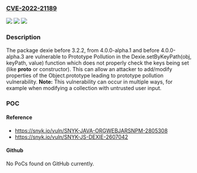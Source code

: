 ### [CVE-2022-21189](https://cve.mitre.org/cgi-bin/cvename.cgi?name=CVE-2022-21189)
![](https://img.shields.io/static/v1?label=Product&message=dexie&color=blue)
![](https://img.shields.io/static/v1?label=Version&message=n%2Fa&color=blue)
![](https://img.shields.io/static/v1?label=Vulnerability&message=Prototype%20Pollution&color=brighgreen)

### Description

The package dexie before 3.2.2, from 4.0.0-alpha.1 and before 4.0.0-alpha.3 are vulnerable to Prototype Pollution in the Dexie.setByKeyPath(obj, keyPath, value) function which does not properly check the keys being set (like __proto__ or constructor). This can allow an attacker to add/modify properties of the Object.prototype leading to prototype pollution vulnerability. **Note:** This vulnerability can occur in multiple ways, for example when modifying a collection with untrusted user input.

### POC

#### Reference
- https://snyk.io/vuln/SNYK-JAVA-ORGWEBJARSNPM-2805308
- https://snyk.io/vuln/SNYK-JS-DEXIE-2607042

#### Github
No PoCs found on GitHub currently.

